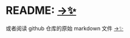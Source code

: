 # README: [->✨](https://www.circlemoon.top/2025/01/21/robotics/AutoPilot-learning-record/Autopilot-learning-record/)

或者阅读 github 仓库的原始 markdown 文件 [->✨](./AutoPilot-learning-record/Autopilot-learning-record.md)